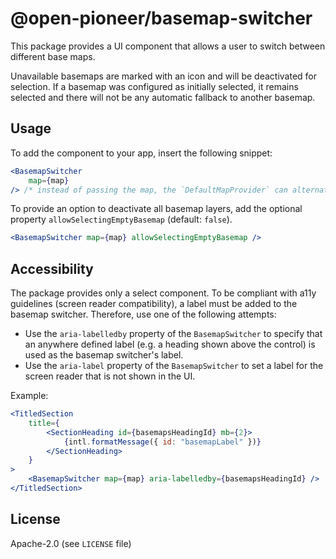 # @open-pioneer/basemap-switcher

This package provides a UI component that allows a user to switch between different base maps.

Unavailable basemaps are marked with an icon and will be deactivated for selection. If a basemap was configured as initially selected, it remains selected and there will not be any automatic fallback to another basemap.

## Usage

To add the component to your app, insert the following snippet:

```jsx
<BasemapSwitcher
    map={map}
/> /* instead of passing the map, the `DefaultMapProvider` can alternatively be used */
```

To provide an option to deactivate all basemap layers, add the optional property `allowSelectingEmptyBasemap` (default: `false`).

```jsx
<BasemapSwitcher map={map} allowSelectingEmptyBasemap />
```

## Accessibility

The package provides only a select component.
To be compliant with a11y guidelines (screen reader compatibility), a label must be added to the basemap switcher.
Therefore, use one of the following attempts:

- Use the `aria-labelledby` property of the `BasemapSwitcher` to specify that an anywhere defined label (e.g. a heading shown above the control) is used as the basemap switcher's label.
- Use the `aria-label` property of the `BasemapSwitcher` to set a label for the screen reader that is not shown in the UI.

Example:

```jsx
<TitledSection
    title={
        <SectionHeading id={basemapsHeadingId} mb={2}>
            {intl.formatMessage({ id: "basemapLabel" })}
        </SectionHeading>
    }
>
    <BasemapSwitcher map={map} aria-labelledby={basemapsHeadingId} />
</TitledSection>
```

## License

Apache-2.0 (see `LICENSE` file)
